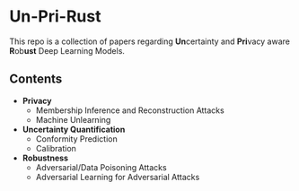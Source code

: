 # Un-Pri-Rust

This repo is a collection of papers regarding **Un**certainty and **Pri**vacy aware **R**ob**ust** Deep Learning Models.

## Contents

- **Privacy**
  - Membership Inference and Reconstruction Attacks
  - Machine Unlearning
- **Uncertainty Quantification**
  - Conformity Prediction
  - Calibration
- **Robustness**
  - Adversarial/Data Poisoning Attacks
  - Adversarial Learning for Adversarial Attacks
